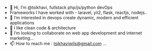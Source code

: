 - 👋 Hi, I’m @tsikhavi, fullstack php/js/python devOps
- Frameworks I have worked with - laravel, yii2, flask, reactjs, nodejs..
- 👀 I’m interested in devops create dynamic, modern and efficient applications
- 🌱 I like clean code & architecture 
- 💞️ I’m looking to collaborate on web app development and internet marketing...
- 📫 How to reach me : tsikhaviwils@gmail.com ...

<!---
tsikhavi/tsikhavi is a ✨ special ✨ repository because its `README.md` (this file) appears on your GitHub profile.
You can click the Preview link to take a look at your changes.
--->
